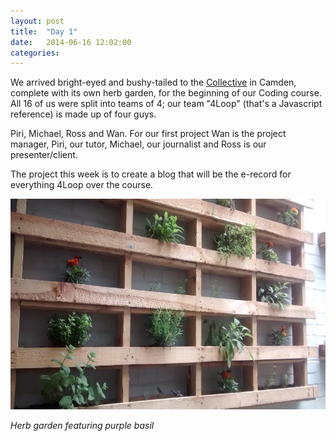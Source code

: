 ```yaml
---
layout: post
title:  "Day 1"
date:   2014-06-16 12:02:00
categories:
---
```


We arrived bright-eyed and bushy-tailed to the <a href="http://camdencollective.co.uk/">Collective</a> in Camden, complete with its own herb garden, for the beginning of our Coding course. All 16 of us were split into teams of 4; our team "4Loop" (that's a Javascript reference) is made up of four guys. 

Piri, Michael, Ross and Wan. For our first project Wan is the project manager, Piri, our tutor, Michael, our journalist and Ross is our presenter/client.

The project this week is to create a blog that will be the e-record for everything 4Loop over the course.


<img class="garden" src = "https://raw.githubusercontent.com/wsfan/4loop/gh-pages/images/day1garden.jpg" width="678" height="337" />

<i> Herb garden featuring purple basil </i>
